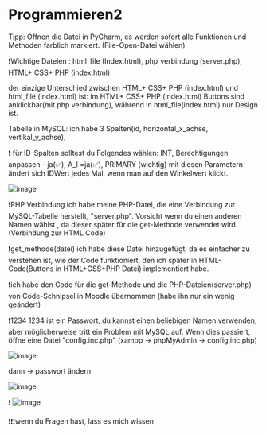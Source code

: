 # Programmieren2
Tipp: Öffnen die Datei in PyCharm, es werden sofort alle Funktionen und Methoden farblich markiert. (File-Open-Datei wählen)



❗Wichtige Dateien : html_file (Index.html), php_verbindung (server.php), HTML+ CSS+ PHP (index.html)

der einzige Unterschied zwischen HTML+ CSS+ PHP (index.html) und html_file (index.html)  ist: 
im HTML+ CSS+ PHP (index.html) Buttons sind anklickbar(mit php verbindung), während in html_file(index.html) nur Design ist.

Tabelle in MySQL: ich habe 3 Spalten(id, horizontal_x_achse, vertikal_y_achse), 

❗ für ID-Spalten solltest du Folgendes wählen:  INT, Berechtigungen anpassen - ja(✅), A_I =ja(✅), PRIMARY (wichtig)
mit diesen Parametern ändert sich IDWert jedes Mal, wenn man auf den Winkelwert klickt.

![image](https://github.com/Kamilla-Sonkina/Programmieren2/assets/103281880/dd13125f-04dc-467b-ae4e-8049754bb9d2)

❗PHP Verbindung
ich habe meine PHP-Datei, die eine Verbindung zur MySQL-Tabelle herstellt, "server.php". Vorsicht wenn du einen anderen Namen wählst , da dieser später für die get-Methode verwendet wird (Verbindung zur HTML Code) 

❗get_methode(datei)
ich habe diese Datei hinzugefügt, da es einfacher zu verstehen ist, wie der Code funktioniert, den ich später in HTML-Code(Buttons in HTML+CSS+PHP Datei) implementiert habe. 

❗ich habe den Code für die get-Methode und die PHP-Dateien(server.php) von Code-Schnipsel in Moodle übernommen (habe ihn nur ein wenig geändert)


❗1234 
1234 ist ein Passwort, du kannst einen beliebigen Namen verwenden, aber möglicherweise tritt ein Problem mit MySQL auf. Wenn dies passiert, öffne eine Datei "config.inc.php" (xampp -> phpMyAdmin -> config.inc.php)

![image](https://github.com/Kamilla-Sonkina/Programmieren2/assets/103281880/8a1bfc84-9cba-4d8d-b28d-6f441c1a6a25)

dann -> passwort ändern

![image](https://github.com/Kamilla-Sonkina/Programmieren2/assets/103281880/f25a123b-ffed-490a-b3fa-08995b231902)


❗
![image](https://github.com/Kamilla-Sonkina/Programmieren2/assets/103281880/ad9dc0d8-f89d-49c8-8f3e-724d026ec607)



❗❗❗wenn du Fragen hast, lass es mich wissen
